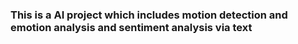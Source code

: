 ### This is a AI project which includes motion detection and emotion analysis and sentiment analysis via text